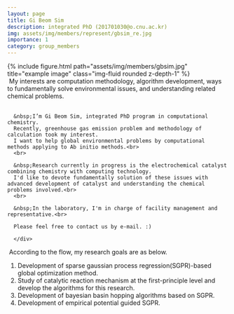 ```yaml
---
layout: page
title: Gi Beom Sim
description: integrated PhD (201701030@o.cnu.ac.kr)
img: assets/img/members/represent/gbsim_re.jpg
importance: 1
category: group_members
---
```


<div class="row">
    <div class="col-sm-4">
        {% include figure.html path="assets/img/members/gbsim.jpg" title="example image" class="img-fluid rounded z-depth-1" %}
    </div>
    <div class="col-sm-8">
      &nbsp;My interests are computation methodology, algorithm development, ways to fundamentally solve environmental issues, and understanding related chemical problems.<br>
      <br>
      
      &nbsp;I’m Gi Beom Sim, integrated PhD program in computational chemistry. 
      Recently, greenhouse gas emission problem and methodology of calculation took my interest. 
      I want to help global environmental problems by computational methods applying to Ab initio methods.<br>
      <br>
      
      &nbsp;Research currently in progress is the electrochemical catalyst combining chemistry with computing technology. 
      I'd like to devote fundamentally solution of these issues with advanced development of catalyst and understanding the chemical problems involved.<br>
      <br>
      
      &nbsp;In the laboratory, I'm in charge of facility management and representative.<br>
      
      Please feel free to contact us by e-mail. :)
      
      </div>
</div>

&nbsp;According to the flow, my research goals are as below.

1. Development of sparse gaussian process regression(SGPR)-based global optimization method.
2. Study of catalytic reaction mechanism at the first-principle level and develop the algorithms for this research.
3. Development of bayesian basin hopping algorithms based on SGPR.
4. Development of empirical potential guided SGPR.

